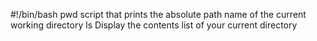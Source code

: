 #!/bin/bash
pwd script that prints the absolute path name of the current working directory
ls Display the contents list of your current directory
